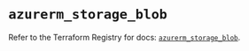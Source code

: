 # `azurerm_storage_blob`

Refer to the Terraform Registry for docs: [`azurerm_storage_blob`](https://registry.terraform.io/providers/hashicorp/azurerm/3.102.0/docs/resources/storage_blob).
